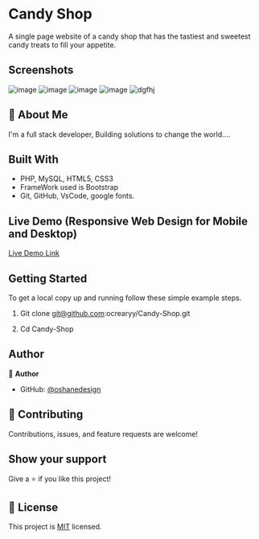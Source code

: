 # Candy Shop

A single page website of a candy shop that has the tastiest and sweetest candy treats to fill your appetite.

## Screenshots

![image](https://user-images.githubusercontent.com/40554384/151538618-2a0126da-6e02-4bba-8d95-26cb8705c914.png)
![image](https://user-images.githubusercontent.com/40554384/151539127-dd4b86c8-ff68-4ebf-921e-5e142d84e523.png)
![image](https://user-images.githubusercontent.com/40554384/151539256-20b0c327-be45-405f-ab89-d500ae27a98f.png)
![image](https://user-images.githubusercontent.com/40554384/151539354-52376d13-dd6e-409f-a265-84eadd85f748.png)
![dgfhj](https://user-images.githubusercontent.com/40554384/181591449-db821cc7-9afe-4a32-bd6d-339fe38a6e4c.JPG)


## 🚀 About Me
I'm a full stack developer, Building solutions to change the world....


## Built With

- PHP, MySQL, HTML5, CSS3
- FrameWork used is Bootstrap
- Git, GitHub, VsCode, google fonts.

## Live Demo (Responsive Web Design for Mobile and Desktop)

[Live Demo Link](http://candy-shop.42web.io/)


## Getting Started

To get a local copy up and running follow these simple example steps.

1. Git clone git@github.com:ocrearyy/Candy-Shop.git

2. Cd Candy-Shop


## Author

👤 **Author**

- GitHub: [@oshanedesign](https://github.com/ocrearyy)


## 🤝 Contributing

Contributions, issues, and feature requests are welcome!


## Show your support

Give a ⭐️ if you like this project!


## 📝 License

This project is [MIT](./MIT.md) licensed.



